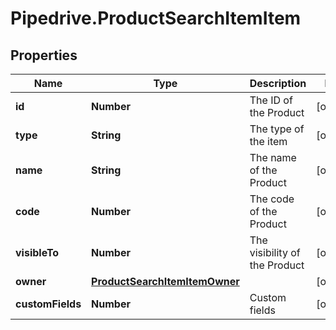 # Pipedrive.ProductSearchItemItem

## Properties

Name | Type | Description | Notes
------------ | ------------- | ------------- | -------------
**id** | **Number** | The ID of the Product | [optional] 
**type** | **String** | The type of the item | [optional] 
**name** | **String** | The name of the Product | [optional] 
**code** | **Number** | The code of the Product | [optional] 
**visibleTo** | **Number** | The visibility of the Product | [optional] 
**owner** | [**ProductSearchItemItemOwner**](ProductSearchItemItemOwner.md) |  | [optional] 
**customFields** | **Number** | Custom fields | [optional] 


